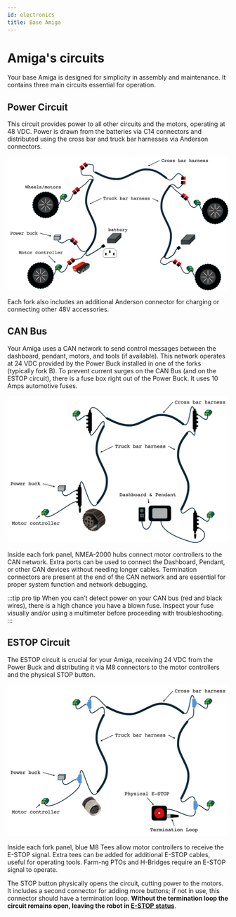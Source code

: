 ```yaml
---
id: electronics
title: Base Amiga
---
```


# Amiga's circuits

Your base Amiga is designed for simplicity in assembly and maintenance. It contains three main circuits essential for operation.

## Power Circuit

This circuit provides power to all other circuits and the motors, operating at 48 VDC. Power is drawn from the batteries via C14 connectors and distributed using the cross bar and truck bar harnesses via Anderson connectors.

![schematics of power circuit](./assets/circuit48.png)

Each fork also includes an additional Anderson connector for charging or connecting other 48V accessories.


## CAN Bus

Your Amiga uses a CAN network to send control messages between the dashboard, pendant, motors, and tools (if available). This network operates at 24 VDC provided by the Power Buck installed in one of the forks (typically fork B). To prevent current surges on the CAN Bus (and on the ESTOP circuit), there is a fuse box right out of the Power Buck. It uses 10 Amps automotive fuses.

![schematics of CAN Bus](./assets/can.png)

Inside each fork panel, NMEA-2000 hubs connect motor controllers to the CAN network. Extra ports can be used to connect the Dashboard, Pendant, or other CAN devices without needing longer cables. Termination connectors are present at the end of the CAN network and are essential for proper system function and network debugging.

:::tip pro tip
When you can't detect power on your CAN bus (red and black wires), there is a high chance you have a blown fuse. Inspect your fuse visually  and/or using a multimeter before proceeding with troubleshooting.
:::

## ESTOP Circuit
The ESTOP circuit is crucial for your Amiga, receiving 24 VDC from the Power Buck and distributing it via M8 connectors to the motor controllers and the physical STOP button.

![schematics of E-STOP circuit](./assets/estop.png)


Inside each fork panel, blue M8 Tees allow motor controllers to receive the E-STOP signal. Extra tees can be added for additional E-STOP cables, useful for operating tools. Farm-ng PTOs and H-Bridges require an E-STOP signal to operate.

The STOP button physically opens the circuit, cutting power to the motors. It includes a second connector for adding more buttons; if not in use, this connector should have a termination loop. **Without the termination loop the circuit remains open, leaving the robot in [E-STOP status](../dashboard/control-states#state-descriptions)**.


